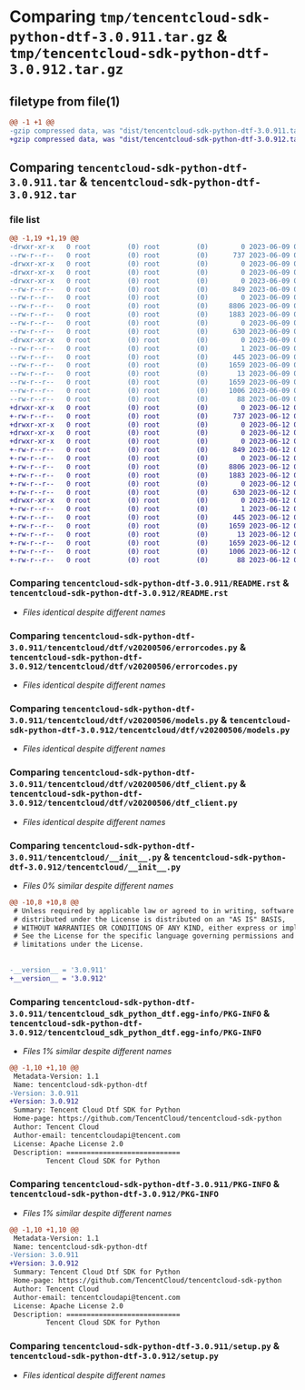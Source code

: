 # Comparing `tmp/tencentcloud-sdk-python-dtf-3.0.911.tar.gz` & `tmp/tencentcloud-sdk-python-dtf-3.0.912.tar.gz`

## filetype from file(1)

```diff
@@ -1 +1 @@
-gzip compressed data, was "dist/tencentcloud-sdk-python-dtf-3.0.911.tar", last modified: Fri Jun  9 02:18:18 2023, max compression
+gzip compressed data, was "dist/tencentcloud-sdk-python-dtf-3.0.912.tar", last modified: Mon Jun 12 03:02:32 2023, max compression
```

## Comparing `tencentcloud-sdk-python-dtf-3.0.911.tar` & `tencentcloud-sdk-python-dtf-3.0.912.tar`

### file list

```diff
@@ -1,19 +1,19 @@
-drwxr-xr-x   0 root         (0) root         (0)        0 2023-06-09 02:18:18.000000 tencentcloud-sdk-python-dtf-3.0.911/
--rw-r--r--   0 root         (0) root         (0)      737 2023-06-09 02:18:18.000000 tencentcloud-sdk-python-dtf-3.0.911/README.rst
-drwxr-xr-x   0 root         (0) root         (0)        0 2023-06-09 02:18:18.000000 tencentcloud-sdk-python-dtf-3.0.911/tencentcloud/
-drwxr-xr-x   0 root         (0) root         (0)        0 2023-06-09 02:18:18.000000 tencentcloud-sdk-python-dtf-3.0.911/tencentcloud/dtf/
-drwxr-xr-x   0 root         (0) root         (0)        0 2023-06-09 02:18:18.000000 tencentcloud-sdk-python-dtf-3.0.911/tencentcloud/dtf/v20200506/
--rw-r--r--   0 root         (0) root         (0)      849 2023-06-09 02:18:18.000000 tencentcloud-sdk-python-dtf-3.0.911/tencentcloud/dtf/v20200506/errorcodes.py
--rw-r--r--   0 root         (0) root         (0)        0 2023-06-09 02:18:18.000000 tencentcloud-sdk-python-dtf-3.0.911/tencentcloud/dtf/v20200506/__init__.py
--rw-r--r--   0 root         (0) root         (0)     8806 2023-06-09 02:18:18.000000 tencentcloud-sdk-python-dtf-3.0.911/tencentcloud/dtf/v20200506/models.py
--rw-r--r--   0 root         (0) root         (0)     1883 2023-06-09 02:18:18.000000 tencentcloud-sdk-python-dtf-3.0.911/tencentcloud/dtf/v20200506/dtf_client.py
--rw-r--r--   0 root         (0) root         (0)        0 2023-06-09 02:18:18.000000 tencentcloud-sdk-python-dtf-3.0.911/tencentcloud/dtf/__init__.py
--rw-r--r--   0 root         (0) root         (0)      630 2023-06-09 02:18:18.000000 tencentcloud-sdk-python-dtf-3.0.911/tencentcloud/__init__.py
-drwxr-xr-x   0 root         (0) root         (0)        0 2023-06-09 02:18:18.000000 tencentcloud-sdk-python-dtf-3.0.911/tencentcloud_sdk_python_dtf.egg-info/
--rw-r--r--   0 root         (0) root         (0)        1 2023-06-09 02:18:18.000000 tencentcloud-sdk-python-dtf-3.0.911/tencentcloud_sdk_python_dtf.egg-info/dependency_links.txt
--rw-r--r--   0 root         (0) root         (0)      445 2023-06-09 02:18:18.000000 tencentcloud-sdk-python-dtf-3.0.911/tencentcloud_sdk_python_dtf.egg-info/SOURCES.txt
--rw-r--r--   0 root         (0) root         (0)     1659 2023-06-09 02:18:18.000000 tencentcloud-sdk-python-dtf-3.0.911/tencentcloud_sdk_python_dtf.egg-info/PKG-INFO
--rw-r--r--   0 root         (0) root         (0)       13 2023-06-09 02:18:18.000000 tencentcloud-sdk-python-dtf-3.0.911/tencentcloud_sdk_python_dtf.egg-info/top_level.txt
--rw-r--r--   0 root         (0) root         (0)     1659 2023-06-09 02:18:18.000000 tencentcloud-sdk-python-dtf-3.0.911/PKG-INFO
--rw-r--r--   0 root         (0) root         (0)     1006 2023-06-09 02:18:18.000000 tencentcloud-sdk-python-dtf-3.0.911/setup.py
--rw-r--r--   0 root         (0) root         (0)       88 2023-06-09 02:18:18.000000 tencentcloud-sdk-python-dtf-3.0.911/setup.cfg
+drwxr-xr-x   0 root         (0) root         (0)        0 2023-06-12 03:02:32.000000 tencentcloud-sdk-python-dtf-3.0.912/
+-rw-r--r--   0 root         (0) root         (0)      737 2023-06-12 03:02:32.000000 tencentcloud-sdk-python-dtf-3.0.912/README.rst
+drwxr-xr-x   0 root         (0) root         (0)        0 2023-06-12 03:02:32.000000 tencentcloud-sdk-python-dtf-3.0.912/tencentcloud/
+drwxr-xr-x   0 root         (0) root         (0)        0 2023-06-12 03:02:32.000000 tencentcloud-sdk-python-dtf-3.0.912/tencentcloud/dtf/
+drwxr-xr-x   0 root         (0) root         (0)        0 2023-06-12 03:02:32.000000 tencentcloud-sdk-python-dtf-3.0.912/tencentcloud/dtf/v20200506/
+-rw-r--r--   0 root         (0) root         (0)      849 2023-06-12 03:02:32.000000 tencentcloud-sdk-python-dtf-3.0.912/tencentcloud/dtf/v20200506/errorcodes.py
+-rw-r--r--   0 root         (0) root         (0)        0 2023-06-12 03:02:32.000000 tencentcloud-sdk-python-dtf-3.0.912/tencentcloud/dtf/v20200506/__init__.py
+-rw-r--r--   0 root         (0) root         (0)     8806 2023-06-12 03:02:32.000000 tencentcloud-sdk-python-dtf-3.0.912/tencentcloud/dtf/v20200506/models.py
+-rw-r--r--   0 root         (0) root         (0)     1883 2023-06-12 03:02:32.000000 tencentcloud-sdk-python-dtf-3.0.912/tencentcloud/dtf/v20200506/dtf_client.py
+-rw-r--r--   0 root         (0) root         (0)        0 2023-06-12 03:02:32.000000 tencentcloud-sdk-python-dtf-3.0.912/tencentcloud/dtf/__init__.py
+-rw-r--r--   0 root         (0) root         (0)      630 2023-06-12 03:02:32.000000 tencentcloud-sdk-python-dtf-3.0.912/tencentcloud/__init__.py
+drwxr-xr-x   0 root         (0) root         (0)        0 2023-06-12 03:02:32.000000 tencentcloud-sdk-python-dtf-3.0.912/tencentcloud_sdk_python_dtf.egg-info/
+-rw-r--r--   0 root         (0) root         (0)        1 2023-06-12 03:02:32.000000 tencentcloud-sdk-python-dtf-3.0.912/tencentcloud_sdk_python_dtf.egg-info/dependency_links.txt
+-rw-r--r--   0 root         (0) root         (0)      445 2023-06-12 03:02:32.000000 tencentcloud-sdk-python-dtf-3.0.912/tencentcloud_sdk_python_dtf.egg-info/SOURCES.txt
+-rw-r--r--   0 root         (0) root         (0)     1659 2023-06-12 03:02:32.000000 tencentcloud-sdk-python-dtf-3.0.912/tencentcloud_sdk_python_dtf.egg-info/PKG-INFO
+-rw-r--r--   0 root         (0) root         (0)       13 2023-06-12 03:02:32.000000 tencentcloud-sdk-python-dtf-3.0.912/tencentcloud_sdk_python_dtf.egg-info/top_level.txt
+-rw-r--r--   0 root         (0) root         (0)     1659 2023-06-12 03:02:32.000000 tencentcloud-sdk-python-dtf-3.0.912/PKG-INFO
+-rw-r--r--   0 root         (0) root         (0)     1006 2023-06-12 03:02:32.000000 tencentcloud-sdk-python-dtf-3.0.912/setup.py
+-rw-r--r--   0 root         (0) root         (0)       88 2023-06-12 03:02:32.000000 tencentcloud-sdk-python-dtf-3.0.912/setup.cfg
```

### Comparing `tencentcloud-sdk-python-dtf-3.0.911/README.rst` & `tencentcloud-sdk-python-dtf-3.0.912/README.rst`

 * *Files identical despite different names*

### Comparing `tencentcloud-sdk-python-dtf-3.0.911/tencentcloud/dtf/v20200506/errorcodes.py` & `tencentcloud-sdk-python-dtf-3.0.912/tencentcloud/dtf/v20200506/errorcodes.py`

 * *Files identical despite different names*

### Comparing `tencentcloud-sdk-python-dtf-3.0.911/tencentcloud/dtf/v20200506/models.py` & `tencentcloud-sdk-python-dtf-3.0.912/tencentcloud/dtf/v20200506/models.py`

 * *Files identical despite different names*

### Comparing `tencentcloud-sdk-python-dtf-3.0.911/tencentcloud/dtf/v20200506/dtf_client.py` & `tencentcloud-sdk-python-dtf-3.0.912/tencentcloud/dtf/v20200506/dtf_client.py`

 * *Files identical despite different names*

### Comparing `tencentcloud-sdk-python-dtf-3.0.911/tencentcloud/__init__.py` & `tencentcloud-sdk-python-dtf-3.0.912/tencentcloud/__init__.py`

 * *Files 0% similar despite different names*

```diff
@@ -10,8 +10,8 @@
 # Unless required by applicable law or agreed to in writing, software
 # distributed under the License is distributed on an "AS IS" BASIS,
 # WITHOUT WARRANTIES OR CONDITIONS OF ANY KIND, either express or implied.
 # See the License for the specific language governing permissions and
 # limitations under the License.
 
 
-__version__ = '3.0.911'
+__version__ = '3.0.912'
```

### Comparing `tencentcloud-sdk-python-dtf-3.0.911/tencentcloud_sdk_python_dtf.egg-info/PKG-INFO` & `tencentcloud-sdk-python-dtf-3.0.912/tencentcloud_sdk_python_dtf.egg-info/PKG-INFO`

 * *Files 1% similar despite different names*

```diff
@@ -1,10 +1,10 @@
 Metadata-Version: 1.1
 Name: tencentcloud-sdk-python-dtf
-Version: 3.0.911
+Version: 3.0.912
 Summary: Tencent Cloud Dtf SDK for Python
 Home-page: https://github.com/TencentCloud/tencentcloud-sdk-python
 Author: Tencent Cloud
 Author-email: tencentcloudapi@tencent.com
 License: Apache License 2.0
 Description: ============================
         Tencent Cloud SDK for Python
```

### Comparing `tencentcloud-sdk-python-dtf-3.0.911/PKG-INFO` & `tencentcloud-sdk-python-dtf-3.0.912/PKG-INFO`

 * *Files 1% similar despite different names*

```diff
@@ -1,10 +1,10 @@
 Metadata-Version: 1.1
 Name: tencentcloud-sdk-python-dtf
-Version: 3.0.911
+Version: 3.0.912
 Summary: Tencent Cloud Dtf SDK for Python
 Home-page: https://github.com/TencentCloud/tencentcloud-sdk-python
 Author: Tencent Cloud
 Author-email: tencentcloudapi@tencent.com
 License: Apache License 2.0
 Description: ============================
         Tencent Cloud SDK for Python
```

### Comparing `tencentcloud-sdk-python-dtf-3.0.911/setup.py` & `tencentcloud-sdk-python-dtf-3.0.912/setup.py`

 * *Files identical despite different names*

